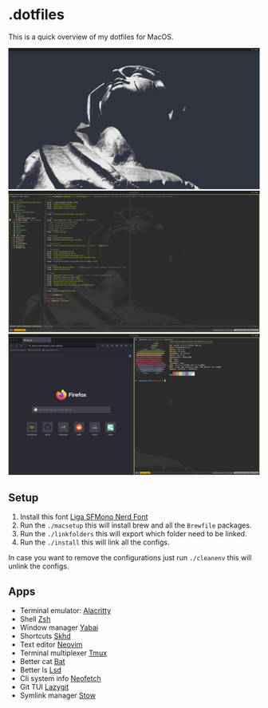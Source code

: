# .dotfiles

This is a quick overview of my dotfiles for MacOS.

![empty desktop](screenshots/screenshot-empty-desktop.png)
![nvim](screenshots/screenshot-nvim.png)
![neofetch](screenshots/screenshot-neofetch-firefox.png)

## Setup

1. Install this font [Liga SFMono Nerd Font](https://github.com/epk/SF-Mono-Nerd-Font)
2. Run the `./macsetup` this will install brew and all the `Brewfile` packages.
3. Run the `./linkfolders` this will export which folder need to be linked. 
4. Run the `./install` this will link all the configs.

In case you want to remove the configurations just run `./cleanenv` this will unlink the configs.

## Apps

- Terminal emulator: [Alacritty](https://github.com/alacritty/alacritty)
- Shell [Zsh](https://ohmyz.sh/)
- Window manager [Yabai](https://github.com/koekeishiya/yabai)
- Shortcuts [Skhd](https://github.com/koekeishiya/skhd)
- Text editor [Neovim](https://neovim.io/)
- Terminal multiplexer [Tmux](https://github.com/tmux/tmux)
- Better cat [Bat](https://github.com/sharkdp/bat)
- Better ls [Lsd](https://github.com/Peltoche/lsd)
- Cli system info [Neofetch](https://github.com/dylanaraps/neofetch)
- Git TUI [Lazygit](https://github.com/jesseduffield/lazygit)
- Symlink manager [Stow](https://www.gnu.org/software/stow/)

